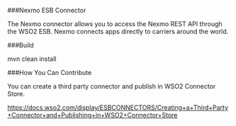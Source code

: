 ###Nexmo ESB Connector

The Nexmo connector allows you to access the Nexmo REST API through the WSO2 ESB. Nexmo connects apps directly to carriers around the world.

###Build

mvn clean install

###How You Can Contribute

You can create a third party connector and publish in WSO2 Connector Store.

https://docs.wso2.com/display/ESBCONNECTORS/Creating+a+Third+Party+Connector+and+Publishing+in+WSO2+Connector+Store